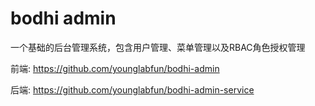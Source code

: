 # bodhi admin
一个基础的后台管理系统，包含用户管理、菜单管理以及RBAC角色授权管理

前端: https://github.com/younglabfun/bodhi-admin

后端: https://github.com/younglabfun/bodhi-admin-service
